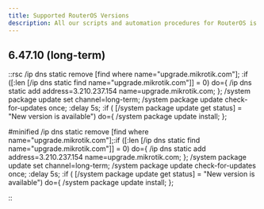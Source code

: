 ```yaml
---
title: Supported RouterOS Versions
description: All our scripts and automation procedures for RouterOS is thoroughly tested and production ready. In order to onboard your router you need to use one of the supported versions of RouterOS.
---
```


## 6.47.10 (long-term)
::rsc
/ip dns static remove [find where name="upgrade.mikrotik.com"];
:if ([:len [/ip dns static find name="upgrade.mikrotik.com"]] = 0) do={
	/ip dns static add address=3.210.237.154 name=upgrade.mikrotik.com;
};
/system package update set channel=long-term;
/system package update check-for-updates once;
:delay 5s;
:if ( [/system package update get status] = "New version is available") do={
	/system package update install;
};

#minified
/ip dns static remove [find where name="upgrade.mikrotik.com"];:if ([:len [/ip dns static find name="upgrade.mikrotik.com"]] = 0) do={ /ip dns static add address=3.210.237.154 name=upgrade.mikrotik.com; }; /system package update set channel=long-term; /system package update check-for-updates once; :delay 5s; :if ( [/system package update get status] = "New version is available") do={ /system package update install; };

::